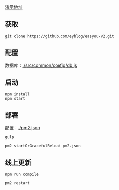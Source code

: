 
 [演示地址](http://www.eyblog.com)

## 获取 

```
git clone https://github.com/eyblog/easyou-v2.git
```

## 配置  

数据库：[./src/common/config/db.js](https://github.com/eyblog/easyou-v2/blob/master/src/common/config/db.js)

## 启动 

```
npm install 
npm start
```

## 部署 

配置：[./pm2.json](https://github.com/eyblog/easyou-v2/blob/master/pm2.json) 


```
gulp 

pm2 startOrGracefulReload pm2.json 

```
## 线上更新
```
npm run compile 

pm2 restart

```